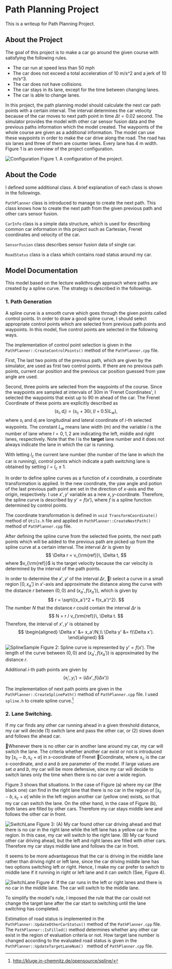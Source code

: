 # Path Planning Project

This is a writeup for Path Planning Project.

## About the Project

The goal of this project is to make a car go around the given course with satisfying the following rules.

- The car run at speed less than 50 mph
- The car does not exceed a total acceleration of 10 m/s^2 and a jerk of 10 m/s^3.
- The car does not have collisions.
- The car stays in its lane, except for the time between changing lanes.
- The car is able to change lanes.

In this project, the path planning model should calculate the next car path points with a certain interval. The interval determines the car velocity because of the car moves to next path point in time $\Delta t = 0.02$ second. The simulator provides the model with other car sensor fusion data and the previous paths information which the model created. The waypoints of the whole course are given as a additional information. The model can use these waypoints in order to make the car drive along the road. The road has six lanes and three of them are counter lanes. Every lane has 4 m width. Figure 1 is an overview of the project configuration.

![Configuration](./img/ProjectConfig.png?)
Figure 1. A configuration of the project.

## About the Code
I defined some additional class. A brief explanation of each class is shown in the followings.

`PathPlanner` class is introduced to manage to create the next path. This class knows how to create the next path from the given previous path and other cars sensor fusion.

`CarInfo` class is a simple data structure, which is used for describing common car information in this project such as Cartesian, Frenet coordinates and velocity of the car.

`SensorFusion` class describes sensor fusion data of single car.

`RoadStatus` class is a class which contains road status around my car.

## Model Documentation

This model based on the lecture walkthrough approach where paths are created by a spline curve. The strategy is described in the followings.

### 1. Path Generation

A spline curve is a smooth curve which goes through the given points called control points. In order to draw a good spline curve, I should select appropriate control points which are selected from previous path points and waypoints. In this model, five control points are selected in the following ways.

The implementation of control point selection is given in the `PathPlanner::CreateControlPoints()` method of the `PathPlanner.cpp` file.

First, The last two points of the previous path, which are given by the simulator, are used as first two control points. If there are no previous path points, current car position and the previous car position guessed from yaw angle are used.

Second, three points are selected from the waypoints of the course. Since the waypoints are sampled at intervals of 30m in 'Frenet Coordinates', I selected the waypoints that exist up to 90 m ahead of the car.
The Frenet Coordinate of these points are explicitly described as
$$
  (s_i, d_i) = (s_c + 30i, (l + 0.5)L_w ),
$$
where $s_i$ and $d_i$ are longitudinal and lateral coordinate of $i$-th selected waypoints. The constant $L_w$ means lane width (m) and the variable $l$ is the number of lane where $l=0, 1, 2$ are indicating the left, middle and right lanes, respectively.
Note that the $l$ is the **target** lane number and it does not always indicate the lane in which the car is running.

With letting $l_c$ the current lane number (the number of the lane in which the car is running), control points which indicate a path switching lane is obtained by setting $l = l_c \pm 1$.

In order to define spline curves as a function of $x$ coordinate, a coordinate transformation is applied. In the new coordinate, the yaw angle and potion of the last previous path point are set in the direction of $x$-axis and the origin, respectively. I use $x', y'$ variable as a new $x, y$-coordinate. Therefore, the spline curve is described by $y' = f(x')$, where $f$ is a spline function determined by control points.

The coordinate transformation is defined in `void TransformCoordinate()` method of `Utils.h` file and applied in `PathPlanner::CreateNextPath()` method of `PathPlanner.cpp` file.

After defining the spline curve from the selected five points, the next path points which will be added to the previous path are picked up from the spline curve at a certain interval. The interval $\Delta r$ is given by
$$
\Delta r = v_{\rm{ref}}\, \Delta t,
$$
where $v_{\rm{ref}}$ is the target velocity because the car velocity is determined by the interval of the path points.

In order to determine the $x', y'$ of the interval $\Delta r$, I select a curve in a small region $[0, x_a']$ in $x'$-axis and approximate the distance along the curve with the distance $r$ between $(0, 0)$ and $(x_a', f(x_a'))$, which is given by
$$
  r = \sqrt{(x_a')^2 + f(x_a')^2}.
$$
The number $N$ that the distance $r$ could contain the interval $\Delta r$ is
$$
 N = r / v_{\rm{ref}}\, \Delta t.
$$
Therefore, the interval of $x', y'$ is obtained by
$$
\begin{aligned}
  \Delta x' &= x_a'/N,\\
  \Delta y' &= f(\Delta x').
\end{aligned}
$$

![SplineSample](./img/SplineSample.png?)
Figure 2: Spline curve is represented by $y'=f(x')$.  The length of the curve between $(0, 0)$ and $(x_a', f(x_a'))$ is approximated by the distance $r$.

Additional $i$-th path points are given by
$$
  (x_i', y_i') = (i\Delta x', f(i\Delta x'))
$$

The implementation of next path points are given in the `PathPlanner::CreateSplinePath()` method of `PathPlanner.cpp` file. I used `spline.h` to create spline curve.[^sp]

### 2. Lane Switching.

If my car finds any other car running ahead in a given threshold distance, my car will decide (1) switch lane and pass the other car, or (2) slows down and follows the ahead car.

Whenever there is no other car in another lane around my car, my car will switch the lane. The criteria whether another car exist or not is introduced by $[s_c - b, s_c + a]$ in $s$-coordinate of Frenet Coordinate, where $s_c$ is the car $s$-coordinate, and $a$ and $b$ are parameter of the model. If large values are set $a$ and $b$, my car will be more defensive, since my car will decide to switch lanes only the time when there is no car over a wide region.

Figure 3 shows that situations. In the case of Figure (a) where my car (the black one) can find in the right lane that there is no car in the region of $[s_c-b, s_c + a]$ while in the left region another car (yellow one) exists, so that my car can switch the lane. On the other hand, in the case of Figure (b), both lanes are filled by other cars. Therefore my car stays middle lane and follows the other car in front.

![SwitchLane](./img/SwitchLane.png)
Figure 3: (A) My car found other car driving ahead and that there is no car in the right lane while the left lane has a yellow car in the region. In this case, my car will switch to the right lane. (B) My car found other car driving ahead, but the left and right lanes are filled with other cars. Therefore my car stays middle lane and follows the car in front.

It seems to be more advantageous that the car is driving in the middle lane rather than driving right or left lane, since the car driving middle lane has two options switching left or right. Hence, I make my car prefer to switch to middle lane if it running in right or left lane and it can switch (See, Figure 4).

![SwitchLane](./img/SwitchToMiddleLane.png)
Figure 4: If the car runs in the left or right lanes and there is no car in the middle lane. The car will switch to the middle lane.

To simplify the model's rule, I imposed the rule that the car could not change the target lane after the car start to switching until the lane switching has completed.


Estimation of road status is implemented in the  `PathPlanner::UpdateOtherCarStatus()` method of the `PathPlanner.cpp` file. The `PathPlanner::IsFilled()` method determines whether any other car exist in the region of evaluation criteria or not. How target lane number is changed according to the evaluated road status is given in the `PathPlanner::UpdateTargetLaneNum() ` method of `PathPlanner.cpp` file.


[^sp]: http://kluge.in-chemnitz.de/opensource/spline/
